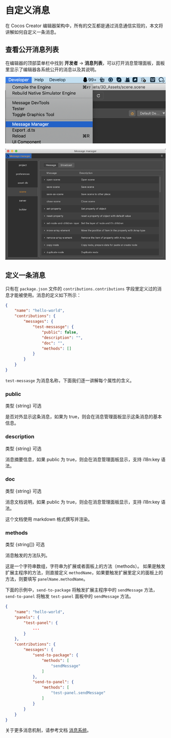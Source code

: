 # 自定义消息

在 Cocos Creator 编辑器架构中，所有的交互都是通过消息通信实现的，本文将讲解如何自定义一条消息。

## 查看公开消息列表

在编辑器的顶部菜单栏中找到 **开发者** -> **消息列表**，可以打开消息管理面板，面板里显示了编辑器各系统公开的消息以及其说明。

![](./image/extension-message-mgr-menu.png)

![](./image/extension-message-mgr-panel.png)


## 定义一条消息
只有在 `package.json` 文件的 `contributions.contributions` 字段里定义过的消息才能被使用。消息的定义如下所示：

```json
{
    "name": "hello-world",
    "contributions": {
        "messages": {
            "test-messasge": {
                "public": false,
                "description": "",
                "doc": "",
                "methods": []
            }
        }
    }
}
```

`test-messasge` 为消息名称，下面我们逐一讲解每个属性的含义。

### public

类型 {string} 可选

是否对外显示这条消息，如果为 true，则会在消息管理面板显示这条消息的基本信息。

### description

类型 {string} 可选

消息摘要信息，如果 public 为 true，则会在消息管理面板显示，支持 i18n:key 语法。

### doc

类型 {string} 可选

消息文档说明，如果 public 为 true，则会在消息管理面板显示，支持 i18n:key 语法。

这个文档使用 markdown 格式撰写并渲染。

### methods

类型 {string[]} 可选

消息触发的方法队列。

这是一个字符串数组，字符串为扩展或者面板上的方法（methods）。
如果是触发扩展主程序的方法，则直接定义 `methodName`，如果要触发扩展里定义的面板上的方法，则要填写 `panelName.methodName`。

下面的示例中，`send-to-package` 将触发扩展主程序中的 `sendMessage` 方法，`send-to-panel` 将触发 `test-panel` 面板中的 `sendMessage` 方法。
```json
{
    "name": "hello-world",
    "panels": {
        "test-panel": {
            ...
        }
    },
    "contributions": {
        "messages": {
            "send-to-package": {
                "methods": [
                    "sendMessage"
                ]
            },
            "send-to-panel": {
                "methods": [
                    "test-panel.sendMessage"
                ]
            }
        }
    }
}
```

关于更多消息机制，请参考文档 [消息系统](./messages.md)。